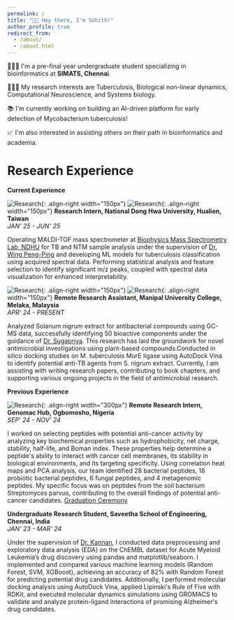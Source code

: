 ```yaml
---
permalink: /
title: "👋🏼 Hey there, I'm Sohith!"
author_profile: true
redirect_from: 
  - /about/
  - /about.html
---
```


🧑🏽‍💻 I'm a pre-final year undergraduate student specializing in bioinformatics at **SIMATS, Chennai**.

🧑🏽‍🔬 My research interests are Tuberculosis, Biological non-linear dynamics, Computational Neuroscience, and Systems biology.

📚 I'm currently working on building an AI-driven platform for early detection of Mycobacterium tuberculosis!

📈 I'm also interested in assisting others on their path in bioinformatics and academia.

Research Experience
====
**Current Experience**

![Research](/sohith/images/ndhu_1.JPG){: .align-right width="150px"}
![Research](/sohith/images/ndhu_2.jpeg){: .align-right width="150px"}
**Research Intern, National Dong Hwa University, Hualien, Taiwan**                                                                                 
*JAN' 25 - JUN' 25*

Operating MALDI-TOF mass spectrometer at [Biophysics Mass Spectrometry Lab, NDHU](http://faculty.ndhu.edu.tw/~PENGW/contact/) for TB and NTM sample analysis under the supervision of [Dr. Wing Peng-Ping](https://www.researchgate.net/profile/Wen-Ping-Peng/research) and developing ML models for tuberculosis classification using acquired spectral data. Performing statistical analysis and feature selection to identify significant m/z peaks, coupled with spectral data visualization for enhanced interpretability.


![Research](/sohith/images/lab_3.png){: .align-right width="150px"}
![Research](/sohith/images/lab_2.png){: .align-right width="150px"}
**Remote Research Assistant, Manipal University College, Melaka, Malaysia**                                                                       
*APR' 24 - PRESENT*

Analyzed Solanum nigrum extract for antibacterial compounds using GC-MS data, successfully identifying 50 bioactive components under the guidance of [Dr. Sugapriya](https://scholar.google.co.in/citations?hl=en&user=dieHes4AAAAJ). This research has laid the groundwork for novel antimicrobial investigations using plant-based compounds.Conducted in silico docking studies on M. tuberculosis MurE ligase using AutoDock Vina to identify potential anti-TB agents from S. nigrum extract. Currently, I am assisting with writing research papers, contributing to book chapters, and supporting various ongoing projects in the field of antimicrobial research.


**Previous Experience**

![Research](/sohith/images/docked.png){: .align-right width="300px"}
**Remote Research Intern, Genomac Hub, Ogbomosho, Nigeria**                                                                                      
*SEP' 24 - NOV' 24*

I worked on selecting peptides with potential anti-cancer activity by analyzing key biochemical properties such as hydrophobicity, net charge, stability, half-life, and Boman index. These properties help determine a peptide's ability to interact with cancer cell membranes, its stability in biological environments, and its targeting specificity. Using correlation heat maps and PCA analysis, our team identified 28 bacterial peptides, 18 probiotic bacterial peptides, 6 fungal peptides, and 4 metagenomic peptides. My specific focus was on peptides from the soil bacterium Streptomyces parvus, contributing to the overall findings of potential anti-cancer candidates. [Graduation Ceremony](https://www.youtube.com/live/Bzw7sYRSYVg?si=28OAN3kkAOeAFobr)


**Undergraduate Research Student, Saveetha School of Engineering, Chennai, India**                                                              
*JAN' 23 - MAR' 24*

Under the supervision of [Dr. Kannan](https://scholar.google.co.in/citations?hl=en&user=RwsuY0gAAAAJ), I conducted data preprocessing and exploratory data analysis (EDA) on the ChEMBL dataset for Acute Myeloid Leukemia’s drug discovery using pandas and matplotlib/seaborn. I implemented and compared various machine learning models (Random Forest, SVM, XGBoost), achieving an accuracy of 82% with Random Forest for predicting potential drug candidates. Additionally, I performed molecular docking analysis using AutoDock Vina, applied Lipinski's Rule of Five with RDKit, and executed molecular dynamics simulations using GROMACS to validate and analyze protein-ligand interactions of promising Alzheimer's drug candidates.




